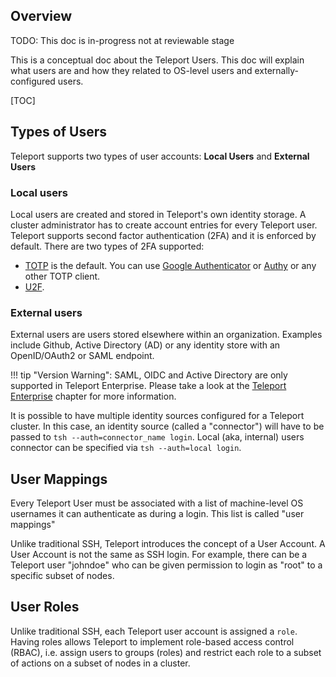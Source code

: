 ## Overview

TODO: This doc is in-progress not at reviewable stage

This is a conceptual doc about the Teleport Users. This doc will explain what users are and how they related to OS-level users and externally-configured users.

[TOC]

## Types of Users

Teleport supports two types of user accounts: **Local Users** and **External Users**

### Local users

Local users are created and stored in Teleport's own identity storage. A cluster
administrator has to create account entries for every Teleport user.
Teleport supports second factor authentication (2FA) and it is enforced by default.
There are two types of 2FA supported:
* [TOTP](https://en.wikipedia.org/wiki/Time-based_One-time_Password_Algorithm)
  is the default. You can use [Google Authenticator](https://en.wikipedia.org/wiki/Google_Authenticator) or
  [Authy](https://www.authy.com/) or any other TOTP client.
* [U2F](https://en.wikipedia.org/wiki/Universal_2nd_Factor).

### External users

External users are users stored elsewhere within an organization. Examples include
Github, Active Directory (AD) or any identity store with an OpenID/OAuth2 or SAML endpoint.

!!! tip "Version Warning":
    SAML, OIDC and Active Directory are only supported in Teleport Enterprise. Please
    take a look at the [Teleport Enterprise](enterprise.md) chapter for more information.

It is possible to have multiple identity sources configured for a Teleport cluster. In this
case, an identity source (called a "connector") will have to be passed to `tsh --auth=connector_name login`.
Local (aka, internal) users connector can be specified via `tsh --auth=local login`.

## User Mappings

Every Teleport User must be associated with a list of machine-level OS usernames it can authenticate as during a login. This list is called "user mappings"

Unlike traditional SSH, Teleport introduces the concept of a User Account. A User Account is not the same as SSH login. For example, there can be a Teleport user "johndoe" who can be given permission to login as "root" to a specific subset of nodes.

## User Roles

Unlike traditional SSH, each Teleport user account is assigned a `role`.
   Having roles allows Teleport to implement role-based access control (RBAC), i.e. assign
   users to groups (roles) and restrict each role to a subset of actions on a subset of
   nodes in a cluster.


